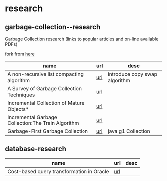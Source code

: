 research
============================

## garbage-collection--research

Garbage Collection research (links to popular articles and on-line available PDFs)

fork from [here](https://github.com/bieli/garbage-collection--research)

|name|url|desc|
|--|--|--|
|A non-recursive list compacting algorithm|[url](https://people.cs.umass.edu/~emery/classes/cmpsci691s-fall2004/papers/p677-cheney.pdf)|introduce copy swap algorithm|
|A Survey of Garbage Collection Techniques|[url](https://pages.cs.wisc.edu/~zhong/termproj_surveyGC.html)||
|Incremental Collection of Mature Objects*|[url](https://link.springer.com/chapter/10.1007/BFb0017203)||
|Incremental Garbage Collection:The Train Algorithm|[url](https://ssw.jku.at/General/Staff/TW/Wuerthinger05Train.pdf)||
|Garbage-First Garbage Collection|[url](http://cs.williams.edu/~dbarowy/cs334s18/assets/p37-detlefs.pdf)|java g1  Collection|


## database-research

|name|url|desc|
|--|--|--|
|Cost-based query transformation in Oracle|[url](https://dl.acm.org/doi/10.5555/1182635.1164215)||
